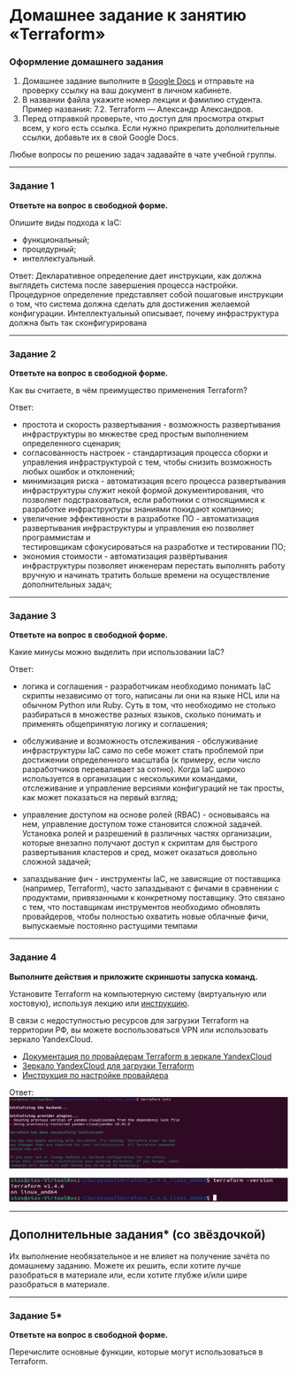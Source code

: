 # Домашнее задание к занятию «Terraform»

### [](https://github.com/netology-code/sdvps-homeworks/blob/main/7-02.md#%D0%BE%D1%84%D0%BE%D1%80%D0%BC%D0%BB%D0%B5%D0%BD%D0%B8%D0%B5-%D0%B4%D0%BE%D0%BC%D0%B0%D1%88%D0%BD%D0%B5%D0%B3%D0%BE-%D0%B7%D0%B0%D0%B4%D0%B0%D0%BD%D0%B8%D1%8F)Оформление домашнего задания

1. Домашнее задание выполните в [Google Docs](https://docs.google.com/) и отправьте на проверку ссылку на ваш документ в личном кабинете.
2. В названии файла укажите номер лекции и фамилию студента. Пример названия: 7.2. Terraform — Александр Александров.
3. Перед отправкой проверьте, что доступ для просмотра открыт всем, у кого есть ссылка. Если нужно прикрепить дополнительные ссылки, добавьте их в свой Google Docs.

Любые вопросы по решению задач задавайте в чате учебной группы.

---

### [](https://github.com/netology-code/sdvps-homeworks/blob/main/7-02.md#%D0%B7%D0%B0%D0%B4%D0%B0%D0%BD%D0%B8%D0%B5-1)Задание 1

**Ответьте на вопрос в свободной форме.**

Опишите виды подхода к IaC:

- функциональный;
- процедурный;
- интеллектуальный.

Ответ: Декларативное определение дает инструкции, как должна выглядеть система после завершения процесса настройки. Процедурное определение представляет собой пошаговые инструкции о том, что система должна сделать для достижения желаемой конфигурации. Интеллектуальный описывает, почему инфраструктура должна быть так сконфигурирована

---

### [](https://github.com/netology-code/sdvps-homeworks/blob/main/7-02.md#%D0%B7%D0%B0%D0%B4%D0%B0%D0%BD%D0%B8%D0%B5-2)Задание 2

**Ответьте на вопрос в свободной форме.**

Как вы считаете, в чём преимущество применения Terraform?

Ответ: 
- простота и скорость развертывания - возможность развертывания инфраструктуры во мнжестве сред простым выполнением определенного сценария;
- согласованность настроек - стандартизация процесса сборки и управления инфраструктурой с тем, чтобы снизить возможность любых ошибок и отклонений;
- минимизация риска - автоматизация всего процесса развертывания инфраструктуры служит некой формой документирования, что позволяет подстраховаться, если работники с относящимися к разработке инфраструктуры знаниями покидают компанию;
- увеличение эффективности в разработке ПО - автоматизация развертывания инфраструктуры и управления ею позволяет программистам и  
    тестировщикам сфокусироваться на разработке и тестировании ПО;
- экономия стоимости - автоматизация развёртывания инфраструктуры позволяет инженерам перестать выполнять работу вручную и начинать тратить больше времени на осуществление дополнительных задач;

---

### [](https://github.com/netology-code/sdvps-homeworks/blob/main/7-02.md#%D0%B7%D0%B0%D0%B4%D0%B0%D0%BD%D0%B8%D0%B5-3)Задание 3

**Ответьте на вопрос в свободной форме.**

Какие минусы можно выделить при использовании IaC?

Ответ: 

- логика и соглашения - разработчикам необходимо понимать IaC скрипты независимо от того, написаны ли они на языке HCL или на обычном Python или Ruby. Суть в том, что необходимо не столько разбираться в множестве разных языков, сколько понимать и применять общепринятую логику и соглашения;
    
- обслуживание и возможность отслеживания - обслуживание инфраструктуры IaC само по себе может стать проблемой при достижении определенного масштаба (к примеру, если число разработчиков переваливает за сотню). Когда IaC широко используется в организации с несколькими командами, отслеживание и управление версиями конфигураций не так просты, как может показаться на первый взгляд;
    
- управление доступом на основе ролей (RBAC) - основываясь на нем, управление доступом тоже становится сложной задачей. Установка ролей и разрешений в различных частях организации, которые внезапно получают доступ к скриптам для быстрого развертывания кластеров и сред, может оказаться довольно сложной задачей;
    
- запаздывание фич - инструменты IaC, не зависящие от поставщика (например, Terraform), часто запаздывают с фичами в сравнении с продуктами, привязанными к конкретному поставщику. Это связано с тем, что поставщикам инструментов необходимо обновлять провайдеров, чтобы полностью охватить новые облачные фичи, выпускаемые постоянно растущими темпами

---

### [](https://github.com/netology-code/sdvps-homeworks/blob/main/7-02.md#%D0%B7%D0%B0%D0%B4%D0%B0%D0%BD%D0%B8%D0%B5-4)Задание 4

**Выполните действия и приложите скриншоты запуска команд.**

Установите Terraform на компьютерную систему (виртуальную или хостовую), используя лекцию или [инструкцию](https://learn.hashicorp.com/tutorials/terraform/install-cli).

В связи с недоступностью ресурсов для загрузки Terraform на территории РФ, вы можете воспользоваться VPN или использовать зеркало YandexCloud.

- [Документация по провайдерам Terraform в зеркале YandexCloud](https://registry.tfpla.net/browse/providers)
- [Зеркало YandexCloud для загрузки Terraform](https://hashicorp-releases.yandexcloud.net/terraform/)
- [Инструкция по настройке провайдера](https://cloud.yandex.ru/docs/tutorials/infrastructure-management/terraform-quickstart#configure-terraform)

Ответ:
![](attachmants/2023-06-12_18-17-48.png)

![](attachmants/2023-06-11_22-11-01.png)

---

## [](https://github.com/netology-code/sdvps-homeworks/blob/main/7-02.md#%D0%B4%D0%BE%D0%BF%D0%BE%D0%BB%D0%BD%D0%B8%D1%82%D0%B5%D0%BB%D1%8C%D0%BD%D1%8B%D0%B5-%D0%B7%D0%B0%D0%B4%D0%B0%D0%BD%D0%B8%D1%8F-%D1%81%D0%BE-%D0%B7%D0%B2%D1%91%D0%B7%D0%B4%D0%BE%D1%87%D0%BA%D0%BE%D0%B9)Дополнительные задания* (со звёздочкой)

Их выполнение необязательное и не влияет на получение зачёта по домашнему заданию. Можете их решить, если хотите лучше разобраться в материале или, если хотите глубже и/или шире разобраться в материале.

---

### [](https://github.com/netology-code/sdvps-homeworks/blob/main/7-02.md#%D0%B7%D0%B0%D0%B4%D0%B0%D0%BD%D0%B8%D0%B5-5)Задание 5*

**Ответьте на вопрос в свободной форме.**

Перечислите основные функции, которые могут использоваться в Terraform.